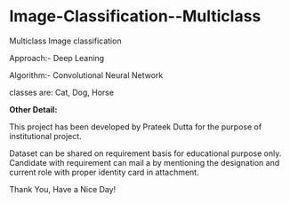 # Image-Classification--Multiclass

Multiclass Image classification

Approach:- Deep Leaning 

Algorithm:- Convolutional Neural Network

classes are: Cat, Dog, Horse

**Other Detail:**

This project has been developed by Prateek Dutta for the purpose of institutional project.

Dataset can be shared on requirement basis for educational purpose only. Candidate with requirement can mail a by mentioning the designation and current role with proper identity card in attachment.

Thank You, Have a Nice Day!
